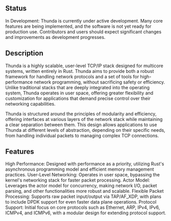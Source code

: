 ## Status
In Development: Thunda is currently under active development. Many core features are being implemented, and the software is not yet ready for production use. Contributors and users should expect significant changes and improvements as development progresses.

## Description
Thunda is a highly scalable, user-level TCP/IP stack designed for multicore systems,
written entirely in Rust. Thunda aims to provide both a robust framework for handling
network protocols and a set of tools for high-performance network programming, without
sacrificing safety or efficiency. Unlike traditional stacks that are deeply integrated
into the operating system, Thunda operates in user space, offering greater flexibility
and customization for applications that demand precise control over their networking capabilities.

Thunda is structured around the principles of modularity and efficiency, offering
interfaces at various layers of the network stack while maintaining a clear separation
between them. This design allows applications to use Thunda at different levels of abstraction,
depending on their specific needs, from handling individual packets to managing complex
TCP connections.


## Features

High Performance: Designed with performance as a priority, utilizing Rust's asynchronous programming model and efficient memory management practices.
User-Level Networking: Operates in user space, bypassing the kernel's networking stack for faster packet processing.
Actor Model: Leverages the actor model for concurrency, making network I/O, packet parsing, and other functionalities more robust and scalable.
Flexible Packet Processing: Supports raw packet input/output via TAP/AF_XDP, with plans to include DPDK support for even faster data plane operations.
Protocol Support: Initial focus on core protocols such as Ethernet, ARP, IPv4, IPv6, ICMPv4, and ICMPv6, with a modular design for extending protocol support.
